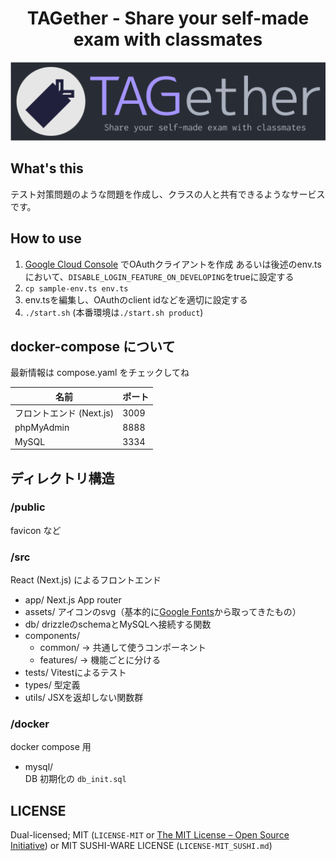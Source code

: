 <div align="center">

# TAGether - Share your self-made exam with classmates

![tagether-logo](/public/static/logo.png)

</div>

## What's this

テスト対策問題のような問題を作成し、クラスの人と共有できるようなサービスです。

## How to use

1. [Google Cloud Console](https://console.cloud.google.com/apis/credentials/oauthclient) でOAuthクライアントを作成
   あるいは後述のenv.tsにおいて、`DISABLE_LOGIN_FEATURE_ON_DEVELOPING`をtrueに設定する
1. `cp sample-env.ts env.ts`
1. env.tsを編集し、OAuthのclient idなどを適切に設定する
1. `./start.sh` (本番環境は`./start.sh product`)

## docker-compose について

最新情報は compose.yaml をチェックしてね

| 名前                     | ポート |
| ------------------------ | ------ |
| フロントエンド (Next.js) | 3009   |
| phpMyAdmin               | 8888   |
| MySQL                    | 3334   |

## ディレクトリ構造

### /public

favicon など

### /src

React (Next.js) によるフロントエンド

- app/
  Next.js App router
- assets/
  アイコンのsvg（基本的に[Google Fonts](https://fonts.google.com/icons)から取ってきたもの）
- db/
  drizzleのschemaとMySQLへ接続する関数
- components/
  - common/ → 共通して使うコンポーネント
  - features/ → 機能ごとに分ける
- tests/
  Vitestによるテスト
- types/
  型定義
- utils/
  JSXを返却しない関数群

### /docker

docker compose 用

- mysql/  
  DB 初期化の `db_init.sql`

## LICENSE

Dual-licensed; MIT (`LICENSE-MIT` or [The MIT License – Open Source Initiative](https://opensource.org/license/mit/)) or MIT SUSHI-WARE LICENSE (`LICENSE-MIT_SUSHI.md`)
